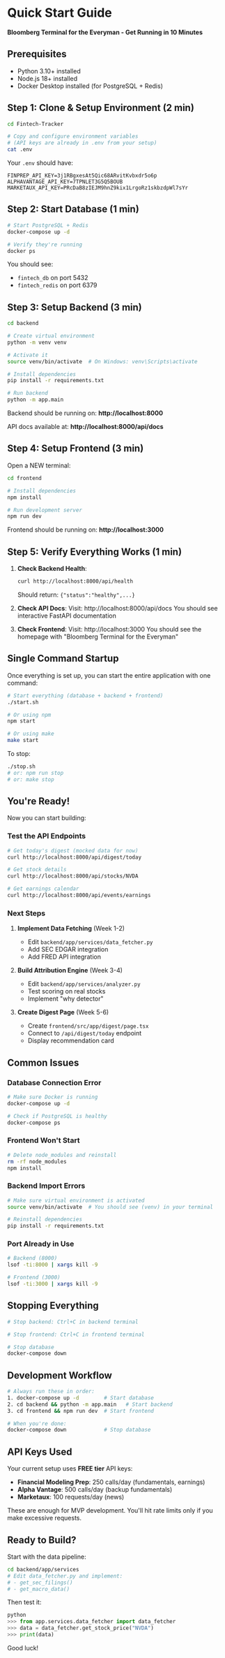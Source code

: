 # Quick Start Guide

**Bloomberg Terminal for the Everyman - Get Running in 10 Minutes**

## Prerequisites

- Python 3.10+ installed
- Node.js 18+ installed
- Docker Desktop installed (for PostgreSQL + Redis)

## Step 1: Clone & Setup Environment (2 min)

```bash
cd Fintech-Tracker

# Copy and configure environment variables
# (API keys are already in .env from your setup)
cat .env
```

Your `.env` should have:
```
FINPREP_API_KEY=3j1RBgxesAt5Qic68ARvitKvbxdr5o6p
ALPHAVANTAGE_API_KEY=7TPNLET3G5Q5BOUB
MARKETAUX_API_KEY=PRcDaB8zIEJM9hnZ9kix1LrgoRz1skbzdpWl7sYr
```

## Step 2: Start Database (1 min)

```bash
# Start PostgreSQL + Redis
docker-compose up -d

# Verify they're running
docker ps
```

You should see:
- `fintech_db` on port 5432
- `fintech_redis` on port 6379

## Step 3: Setup Backend (3 min)

```bash
cd backend

# Create virtual environment
python -m venv venv

# Activate it
source venv/bin/activate  # On Windows: venv\Scripts\activate

# Install dependencies
pip install -r requirements.txt

# Run backend
python -m app.main
```

Backend should be running on: **http://localhost:8000**

API docs available at: **http://localhost:8000/api/docs**

## Step 4: Setup Frontend (3 min)

Open a NEW terminal:

```bash
cd frontend

# Install dependencies
npm install

# Run development server
npm run dev
```

Frontend should be running on: **http://localhost:3000**

## Step 5: Verify Everything Works (1 min)

1. **Check Backend Health**:
   ```bash
   curl http://localhost:8000/api/health
   ```
   Should return: `{"status":"healthy",...}`

2. **Check API Docs**:
   Visit: http://localhost:8000/api/docs
   You should see interactive FastAPI documentation

3. **Check Frontend**:
   Visit: http://localhost:3000
   You should see the homepage with "Bloomberg Terminal for the Everyman"

## Single Command Startup

Once everything is set up, you can start the entire application with one command:

```bash
# Start everything (database + backend + frontend)
./start.sh

# Or using npm
npm start

# Or using make
make start
```

To stop:

```bash
./stop.sh
# or: npm run stop
# or: make stop
```

## You're Ready!

Now you can start building:

### Test the API Endpoints

```bash
# Get today's digest (mocked data for now)
curl http://localhost:8000/api/digest/today

# Get stock details
curl http://localhost:8000/api/stocks/NVDA

# Get earnings calendar
curl http://localhost:8000/api/events/earnings
```

### Next Steps

1. **Implement Data Fetching** (Week 1-2)
   - Edit `backend/app/services/data_fetcher.py`
   - Add SEC EDGAR integration
   - Add FRED API integration

2. **Build Attribution Engine** (Week 3-4)
   - Edit `backend/app/services/analyzer.py`
   - Test scoring on real stocks
   - Implement "why detector"

3. **Create Digest Page** (Week 5-6)
   - Create `frontend/src/app/digest/page.tsx`
   - Connect to `/api/digest/today` endpoint
   - Display recommendation card

## Common Issues

### Database Connection Error
```bash
# Make sure Docker is running
docker-compose up -d

# Check if PostgreSQL is healthy
docker-compose ps
```

### Frontend Won't Start
```bash
# Delete node_modules and reinstall
rm -rf node_modules
npm install
```

### Backend Import Errors
```bash
# Make sure virtual environment is activated
source venv/bin/activate  # You should see (venv) in your terminal

# Reinstall dependencies
pip install -r requirements.txt
```

### Port Already in Use
```bash
# Backend (8000)
lsof -ti:8000 | xargs kill -9

# Frontend (3000)
lsof -ti:3000 | xargs kill -9
```

## Stopping Everything

```bash
# Stop backend: Ctrl+C in backend terminal

# Stop frontend: Ctrl+C in frontend terminal

# Stop database
docker-compose down
```

## Development Workflow

```bash
# Always run these in order:
1. docker-compose up -d        # Start database
2. cd backend && python -m app.main   # Start backend
3. cd frontend && npm run dev  # Start frontend

# When you're done:
docker-compose down            # Stop database
```

## API Keys Used

Your current setup uses **FREE tier** API keys:

- **Financial Modeling Prep**: 250 calls/day (fundamentals, earnings)
- **Alpha Vantage**: 500 calls/day (backup fundamentals)
- **Marketaux**: 100 requests/day (news)

These are enough for MVP development. You'll hit rate limits only if you make excessive requests.

## Ready to Build?

Start with the data pipeline:
```bash
cd backend/app/services
# Edit data_fetcher.py and implement:
# - get_sec_filings()
# - get_macro_data()
```

Then test it:
```python
python
>>> from app.services.data_fetcher import data_fetcher
>>> data = data_fetcher.get_stock_price("NVDA")
>>> print(data)
```

Good luck!
